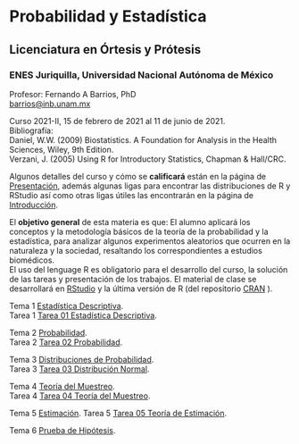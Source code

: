 # Probabilidad y Estadística  
## Licenciatura en Órtesis y Prótesis  
### ENES Juriquilla, Universidad Nacional Autónoma de México  

Profesor: Fernando A Barrios, PhD  
barrios@inb.unam.mx  

Curso 2021-II, 15 de febrero de 2021 al 11 de junio de 2021.  
Bibliografía:  
Daniel, W.W. (2009) Biostatistics. A Foundation for Analysis in the Health Sciences, Wiley, 9th Edition.  
Verzani, J. (2005) Using R for Introductory Statistics, Chapman & Hall/CRC.

Algunos detalles del curso y cómo se **calificará** están en la página de [Presentación](https://fabarrios.github.io/ProbEstad2021/Presenta/Presenta.html), además algunas ligas para encontrar las distribuciones de R y RStudio así como otras ligas útiles las encontrarán en la página de [Introducción](https://fabarrios.github.io/ProbEstad2021/Presenta/Intro.html).

El **objetivo general** de esta materia es que: El alumno aplicará los conceptos y la metodología básicos de la teoría de la probabilidad y la estadística, para analizar algunos experimentos aleatorios que ocurren en la naturaleza y la sociedad, resaltando los correspondientes a estudios biomédicos.  
El uso del lenguage R es obligatorio para el desarrollo del curso, la solución de las tareas y presentación de los trabajos. El material de clase se desarrollará en [RStudio](https://rstudio.com/products/rstudio/) y la última versión de R (del repositorio [CRAN](https://cran.r-project.org/) ).  

Tema 1 [Estadística Descriptiva](https://fabarrios.github.io/ProbEstad2021/EstadDescrip/EstadDescrip.html).  
Tarea 1 [Tarea 01 Estadística Descriptiva](https://fabarrios.github.io/ProbEstad2021/HW/HW_01/HW_01.html).  

Tema 2 [Probabilidad](https://fabarrios.github.io/ProbEstad2021/Probabilidad/Probabilidad.html).  
Tarea 2 [Tarea 02 Probabilidad](https://fabarrios.github.io/ProbEstad2021/HW/HW_02/HW_02.html).  

Tema 3 [Distribuciones de Probabilidad](https://fabarrios.github.io/ProbEstad2021/DistribProb/DistribProb.html).  
Tarea 3 [Tarea 03 Distribución Normal](https://fabarrios.github.io/ProbEstad2021/HW/HW_03/HW_03.html).  

Tema 4 [Teoría del Muestreo](https://fabarrios.github.io/ProbEstad2021/DistribMuestra/DistribMuestra.html).  
Tarea 4 [Tarea 04 Teoría del Muestreo](https://fabarrios.github.io/ProbEstad2021/HW/HW_04/HW_04.html).

Tema 5 [Estimación](https://fabarrios.github.io/ProbEstad2021/Estimacion/Estimacion.html).
Tarea 5 [Tarea 05 Teoría de Estimación](https://fabarrios.github.io/ProbEstad2021/HW/HW_05/HW_05.md).

Tema 6 [Prueba de Hipótesis](https://fabarrios.github.io/ProbEstad2021/Hipotesis/Hipotesis.html).

